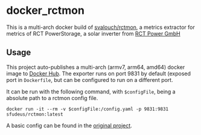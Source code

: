 # docker_rctmon

This is a multi-arch docker build of [svalouch/rctmon](https://github.com/svalouch/rctmon), a metrics extractor for metrics of RCT PowerStorage, a solar inverter from [RCT Power GmbH](http://www.rct-power.com)

## Usage

This project auto-publishes a multi-arch (armv7, arm64, amd64) docker image to [Docker Hub](https://hub.docker.com/r/sfudeus/rctmon).
The exporter runs on port 9831 by default (exposed port in `Dockerfile`, but can be configured to run on a different port.

It can be run with the following command,
with `$configFile`, being a absolute path to a rctmon config file.

```Shell
docker run -it --rm -v $configFile:/config.yaml -p 9831:9831 sfudeus/rctmon:latest
```

A basic config can be found in the [original project](https://github.com/svalouch/rctmon/blob/main/config.example.yml).
